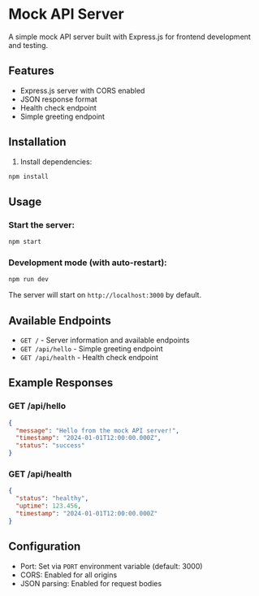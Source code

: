# Mock API Server

A simple mock API server built with Express.js for frontend development and testing.

## Features

- Express.js server with CORS enabled
- JSON response format
- Health check endpoint
- Simple greeting endpoint

## Installation

1. Install dependencies:

```bash
npm install
```

## Usage

### Start the server:

```bash
npm start
```

### Development mode (with auto-restart):

```bash
npm run dev
```

The server will start on `http://localhost:3000` by default.

## Available Endpoints

- `GET /` - Server information and available endpoints
- `GET /api/hello` - Simple greeting endpoint
- `GET /api/health` - Health check endpoint

## Example Responses

### GET /api/hello

```json
{
  "message": "Hello from the mock API server!",
  "timestamp": "2024-01-01T12:00:00.000Z",
  "status": "success"
}
```

### GET /api/health

```json
{
  "status": "healthy",
  "uptime": 123.456,
  "timestamp": "2024-01-01T12:00:00.000Z"
}
```

## Configuration

- Port: Set via `PORT` environment variable (default: 3000)
- CORS: Enabled for all origins
- JSON parsing: Enabled for request bodies
